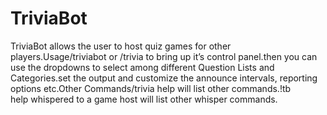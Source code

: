 # TriviaBot

TriviaBot allows the user to host quiz games for other players.Usage/triviabot or /trivia to bring up it’s control panel.then you can use the dropdowns to select among different Question Lists and Categories.set the output and customize the announce intervals, reporting options etc.Other Commands/trivia help will list other commands.!tb help whispered to a game host will list other whisper commands.
